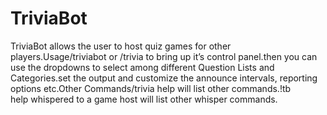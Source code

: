 # TriviaBot

TriviaBot allows the user to host quiz games for other players.Usage/triviabot or /trivia to bring up it’s control panel.then you can use the dropdowns to select among different Question Lists and Categories.set the output and customize the announce intervals, reporting options etc.Other Commands/trivia help will list other commands.!tb help whispered to a game host will list other whisper commands.
